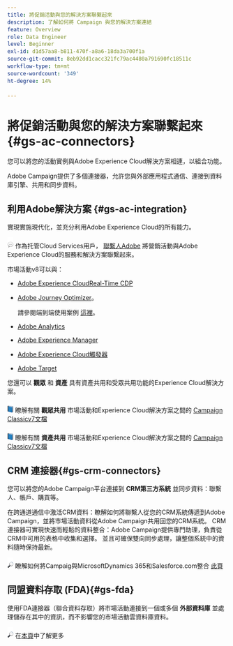 ```yaml
---
title: 將促銷活動與您的解決方案聯繫起來
description: 了解如何將 Campaign 與您的解決方案連結
feature: Overview
role: Data Engineer
level: Beginner
exl-id: d1d57aa8-b811-470f-a8a6-18da3a700f1a
source-git-commit: 8eb92dd1cacc321fc79ac4480a791690fc18511c
workflow-type: tm+mt
source-wordcount: '349'
ht-degree: 14%

---
```


# 將促銷活動與您的解決方案聯繫起來{#gs-ac-connectors}

您可以將您的活動實例與Adobe Experience Cloud解決方案相連，以組合功能。

Adobe Campaign提供了多個連接器，允許您與外部應用程式通信、連接到資料庫引擎、共用和同步資料。

## 利用Adobe解決方案 {#gs-ac-integration}

實現實施現代化，並充分利用Adobe Experience Cloud的所有能力。

![](../assets/do-not-localize/speech.png)  作為托管Cloud Services用戶， [聯繫人Adobe](../start/campaign-faq.md#support) 將營銷活動與Adobe Experience Cloud的服務和解決方案聯繫起來。

市場活動v8可以與：

* [Adobe Experience CloudReal-Time CDP](../connect/ac-rtcdp.md)
* [Adobe Journey Optimizer](https://experienceleague.adobe.com/docs/journeys/using/action-journeys/acc-action.html?lang=en)。

   請參閱端到端使用案例 [這裡](https://experienceleague.adobe.com/docs/journeys/using/use-cases-journeys/campaign-classic-use-case.html?lang=zh-Hant)。

* [Adobe Analytics](../connect/ac-aa.md)
* [Adobe Experience Manager](../connect/ac-aem.md)
* [Adobe Experience Cloud觸發器](../connect/ac-triggers.md)
* [Adobe Target](../connect/ac-at.md)

您還可以 **觀眾** 和 **資產** 具有資產共用和受眾共用功能的Experience Cloud解決方案。

![](../assets/do-not-localize/book.png) 瞭解有關 **觀眾共用** 市場活動和Experience Cloud解決方案之間的 [Campaign Classicv7文檔](https://experienceleague.adobe.com/docs/campaign-classic/using/integrating-with-adobe-experience-cloud/audience-sharing/sharing-audiences-with-adobe-experience-cloud.html?lang=en#integrating-with-adobe-experience-cloud)

![](../assets/do-not-localize/book.png) 瞭解有關 **資產共用** 市場活動和Experience Cloud解決方案之間的 [Campaign Classicv7文檔](https://experienceleague.adobe.com/docs/campaign-classic/using/integrating-with-adobe-experience-cloud/asset-sharing/sharing-assets-with-adobe-experience-cloud.html?lang=en#integrating-with-adobe-experience-cloud)

## CRM 連接器{#gs-crm-connectors}

您可以將您的Adobe Campaign平台連接到 **CRM第三方系統** 並同步資料：聯繫人、帳戶、購買等。

在跨通道通信中激活CRM資料：瞭解如何將聯繫人從您的CRM系統傳遞到Adobe Campaign，並將市場活動資料從Adobe Campaign共用回您的CRM系統。
CRM連接器可實現快速而輕鬆的資料整合：Adobe Campaign提供專門助理，負責從CRM中可用的表格中收集和選擇。 並且可確保雙向同步處理，讓整個系統中的資料隨時保持最新。

![](../assets/do-not-localize/glass.png) 瞭解如何將Campaig與MicrosoftDynamics 365和Salesforce.com整合 [此頁](crm.md)

## 同盟資料存取 (FDA){#gs-fda}

使用FDA連接器（聯合資料存取）將市場活動連接到一個或多個 **外部資料庫** 並處理儲存在其中的資訊，而不影響您的市場活動雲資料庫資料。

![](../assets/do-not-localize/glass.png) 在[本頁](fda.md)中了解更多


<!--
## Integrate with social media

Use the **Managing social networks (Social Marketing)** option to interact with customers and prospects via Twitter.

* Send messages on Twitter: Adobe Campaign lets you post messages directly to your twitter account. You can also send direct messages to all your followers.
* Collect new contacts: Adobe Campaign can automatically recovers the profile data, which enables you to carry out targeting campaigns and, when possible, to implement cross-channel strategies.

![](../assets/do-not-localize/glass.png) Learn how to set up and use Campaign Social Marketing in [this page](../connect/ac-tw.md).

![](../assets/do-not-localize/glass.png) Learn how to create Twitter posts and send direct messages to your followers in [this page](../send/twitter.md).
-->